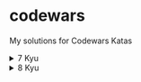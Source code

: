 # codewars
My solutions for Codewars Katas

<details>
<summary>7 Kyu</summary>
- Credit card mask (Python)
<br>
- Find the next perfect square! (Python)
<br>
- Friend or Foe? (Python)
<br>
- Regex validate PIN code (Python)
<br>
- Sum of odd numbers (Python)
<br>
- Vampire Numbers (Python)
<br>
</details>

<details>
<summary>8 Kyu</summary>
- Convert number to reversed array of digits (Python)
<br>
- Counting Sheep (Python)
<br>
- Get Planet Name by ID (Python)
<br>
- Is Opposite (Python)
<br>
- Opposites Attract (Python)
<br>
- Reversed Strings (Python)
<br>
</details>
